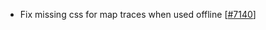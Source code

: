  - Fix missing css for map traces when used offline [[#7140](https://github.com/plotly/plotly.js/pull/7140)]
